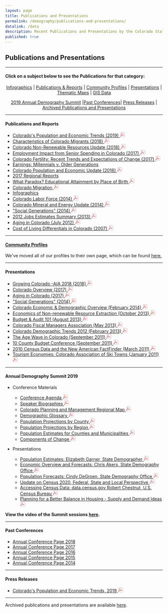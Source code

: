 ```yaml
---
layout: page
title: Publications and Presentations
permalink: /demography/publications-and-presentations/
datalink: /data
description: Recent Publications and Presentations by the Colorado State Demography Office
published: true
---
```


## Publications and Presentations

- - -

#### Click on a subject below to see the Publications for that category:


<div style="text-align: center;" markdown="1">

[Infographics](/demography/infographics#infographics) \| [Publications & Reports](#publications-and-reports) \| [Community Profiles](#community-profiles) \| [Presentations](#presentations) \| [Thematic Maps](/gis/thematic-maps#thematic-maps) \| [GIS Data](/gis/gis-data#gis-data)

[2019 Annual Demography Summit](#annual-demography-summit-2019) \|[Past Conferences](#past-conferences)\| [Press Releases](#press-releases) \| [Archived Publications and Presentations](/demography/archived-publications-and-presentations#archived-publications-and-presentations)

</div>



- - -

#### Publications and Reports
- [Colorado's Population and Economic Trends (2019) ![pdf](/images/page_white_acrobat.png 'download pdf file')](https://drive.google.com/uc?export=download&id=1ftugvPGk5GDFzxan0XAJKq9ytGr7sdCg)
- [Characteristics of Colorado Migrants (2018) ![pdf](/images/page_white_acrobat.png 'download pdf file')](https://drive.google.com/uc?export=download&id=1UaUuhTWxQiX7Kdu-b3vJn8J9V10BtOFn)
- [Colorado Non-Renewable Resources Update (2018) ![pdf](/images/page_white_acrobat.png 'download pdf file')](https://drive.google.com/uc?export=download&id=1cT9svV10PxlrC46ucauNJttgJc0GS4sN)
- [Employment Impact from Senior Spending in Colorado (2017) ![pdf](/images/page_white_acrobat.png 'download pdf file')](https://drive.google.com/uc?export=download&id=0B2FMBVetYCVCSDBQVlE1WkQxUlE)
- [Colorado Fertility: Recent Trends and Expectations of Change (2017) ![pdf](/images/page_white_acrobat.png 'download pdf file')](https://drive.google.com/uc?export=download&id=0B2FMBVetYCVCRUxUQjg0R0NKSkU)
- [Earnings: Millennials v. Older Generations](https://demography.dola.colorado.gov/crosstabs/millennial-earnings/)
- [Colorado Population and Economic Update (2016) ![pdf](/images/page_white_acrobat.png 'download pdf file')](https://drive.google.com/uc?export=download&id=0ByjImPUKASTTQm5LSG5SMm16UFU)
- [2017 Regional Reports](/demography/region-reports-2014/)
- [What Paradox? Educational Attainment by Place of Birth ![pdf](/images/page_white_acrobat.png 'download pdf file')](https://drive.google.com/uc?export=download&id=0B2oqdPZKJqK7RDloZG45V2JmNmc)
- [Colorado Migration ![pdf](/images/page_white_acrobat.png 'download pdf file')](https://drive.google.com/uc?export=download&id=0B2oqdPZKJqK7TVRiYlI5RnR0Tms)
- [Infographics](/demography/infographics#infographics)
- [Colorado Labor Force (2014) ![pdf](/images/page_white_acrobat.png 'download pdf file')](https://drive.google.com/uc?export=download&id=0B2oqdPZKJqK7T3FqeGdUZDhUOGM)
- [Colorado Mineral and Energy Update (2014) ![pdf](/images/page_white_acrobat.png 'download pdf file')](https://drive.google.com/uc?export=download&id=0B2oqdPZKJqK7UWNjU1ZuVnVEUmc)
- [\"Social Generations\" (2014) ![pdf](/images/page_white_acrobat.png 'download pdf file')](https://drive.google.com/uc?export=download&id=0B2oqdPZKJqK7dU9uVzdzaE84c0k)
- [2012 Jobs Estimates Summary  (2013) ![pdf](/images/page_white_acrobat.png 'download pdf file')](https://drive.google.com/uc?export=download&id=0B2oqdPZKJqK7MEVncWlCVmNEVE0)
- [Aging in Colorado (July 2012) ![pdf](/images/page_white_acrobat.png 'download pdf file')](https://drive.google.com/uc?export=download&id=0B2oqdPZKJqK7NnhnQnVhWHdJV1E)
- [Cost of Living Differentials in Colorado (2007) ![pdf](/images/page_white_acrobat.png 'download pdf file')](https://drive.google.com/uc?export=download&id=0B2oqdPZKJqK7NE1XNDVrN2tBelE)


- - -
 
#### [Community Profiles](https://demography.dola.colorado.gov/colorado-demographic-profiles/)

We've moved all of our profiles to their own page, which can be found [here.](https://demography.dola.colorado.gov/colorado-demographic-profiles/)

- - -

#### Presentations

- [Growing Colorado -AIA 2018 (2018) ![pdf](/images/page_white_acrobat.png 'download pdf file')](https://drive.google.com/uc?export=download&id=1o9KoOYWB0LcqknYnCLTfk6XotZjHwAea)
- [Colorado Overview (2017) ![pdf](/images/page_white_acrobat.png 'download pdf file')](https://drive.google.com/uc?export=download&id=0B9kZxy54UDqMZDFWVEpvb2dWSHM)
- [Aging in Colorado (2017) ![pdf](/images/page_white_acrobat.png 'download pdf file')](https://drive.google.com/uc?export=download&id=0B9kZxy54UDqMbklTdy1qNWc1bTQ)
- [\"Social Generations\" (2014) ![pdf](/images/page_white_acrobat.png 'download pdf file')](https://drive.google.com/uc?export=download&id=0B2oqdPZKJqK7bkxBeXN3TlFlNEE)
- [Colorado Economic & Demographic Overview (February 2014) ![pdf](/images/page_white_acrobat.png 'download pdf file')](https://drive.google.com/uc?export=download&id=0B2oqdPZKJqK7VnVocTdzS1ByV00)
- [Economics of Non-renewable Resource Extraction (October 2013) ![pdf](/images/page_white_acrobat.png 'download pdf file')](https://drive.google.com/uc?export=download&id=0B2oqdPZKJqK7aUNDRUZkamVpTlk)
- [Budget & Audit 101 (August 2013) ![pdf](/images/page_white_acrobat.png 'download pdf file')](https://drive.google.com/uc?export=download&id=0B2oqdPZKJqK7NVdvUldCeURyRUE)
- [Colorado Fiscal Managers Association (May 2013) ![pdf](/images/page_white_acrobat.png 'download pdf file')](https://drive.google.com/uc?export=download&id=0B2oqdPZKJqK7SW4zQVpvUGZWU2M)
- [Colorado Demographic Trends 2012 (February 2013) ![pdf](/images/page_white_acrobat.png 'download pdf file')](https://drive.google.com/uc?export=download&id=0B2oqdPZKJqK7ajJtekt1U1k3d0k)
- [The Age Wave in Colorado (September 2011) ![pdf](/images/page_white_acrobat.png 'download pdf file')](https://drive.google.com/uc?export=download&id=0B2oqdPZKJqK7SWxLUVhfUXc3VlE)
- [10 County Budget Conference (September 2011) ![pdf](/images/page_white_acrobat.png 'download pdf file')](https://drive.google.com/uc?export=download&id=0B2oqdPZKJqK7ZDRpWE5VblFQYzQ)
- [2010 Census Data and the New American FactFinder (March 2011) ![pdf](/images/page_white_acrobat.png 'download pdf file')](https://drive.google.com/uc?export=download&id=0B2oqdPZKJqK7c3F6aVk5LUlKd1U)
- [Tourism Economies: Colorado Association of Ski Towns (January 2011) ![pdf](/images/page_white_acrobat.png 'download pdf file')](https://drive.google.com/uc?export=download&id=0B2oqdPZKJqK7bHZRV3ZYZUhTcVE)

- - -

#### Annual Demography Summit 2019

- Conference Materials 
   - [Conference Agenda ![pdf](/images/page_white_acrobat.png 'download pdf file')](https://drive.google.com/uc?export=download&id=1icenN570mJFaa7bAqCEncVfyVrhPfVj1)
   - [Speaker Biographies ![pdf](/images/page_white_acrobat.png 'download pdf file')](https://drive.google.com/uc?export=download&id=1U5_c7G_Mhn_CR7HRsPtqT3PQeu7nxNFJ)
   - [Colorado Planning and Management Regional Map ![pdf](/images/page_white_acrobat.png 'download pdf file')](https://drive.google.com/uc?export=download&id=1dmP03jMT8ajh2AtyPycT9XcJYkTRwsFA)
   - [Demographic Glossary ![pdf](/images/page_white_acrobat.png 'download pdf file')](https://drive.google.com/uc?export=download&id=13NtPanLZk7V1iRD-6W9JoPRY-HjoYkQP)
   - [Population Projections by County ![pdf](/images/page_white_acrobat.png 'download pdf file')](https://drive.google.com/uc?export=download&id=1NK7IYsOx0eqzgxJXLnvaeQIru8KRmASF)
   - [Population Projections by Region ![pdf](/images/page_white_acrobat.png 'download pdf file')](https://drive.google.com/uc?export=download&id=1z0WIi0vUhdiNIDr_hhDci-Z75mweFet9)
   - [Population Estimates for Counties and Municipalities ![pdf](/images/page_white_acrobat.png 'download pdf file')](https://drive.google.com/uc?export=download&id=1S7ys_qBRoO5425t8JL8IorOhBoNLoBqx)
   - [Components of Change ![pdf](/images/page_white_acrobat.png 'download pdf file')](https://drive.google.com/uc?export=download&id=1SRM0nXP0CbEpy7BM7loAr1TBydFLP3G7)
 
- Presentations
  - [Population Estimates:  Elizabeth Garner, State Demographer ![pdf](/images/page_white_acrobat.png 'download pdf file')](https://drive.google.com/open?id=1ioG-piOelz8Tm0ju_krbKlcOQnPxlL4k)
  - [Economic Overview and Forecasts: Chris Akers, State Demography Office ![pdf](/images/page_white_acrobat.png 'download pdf file')](https://drive.google.com/open?id=1gePpWaig9-P2o8uljx2xazEOra30yt1J)
  - [Population Forecasts: Cindy DeGroen, State Demography Office ![pdf](/images/page_white_acrobat.png 'download pdf file')](https://drive.google.com/open?id=1Bl79-42hqgd90KlK1JqoKr5Gy0FzQYuX)
  - [Update on Census 2020, Federal, State and Local Perspective ![pdf](/images/page_white_acrobat.png 'download pdf file')](https://drive.google.com/open?id=17MeJIPwrDDj8JTI1gzkn5HOKOFEs_fS6)
  - [Accessing Census Data: data.census.gov  Robert Chestnut, U.S. Census Bureau ![pdf](/images/page_white_acrobat.png 'download pdf file')](https://drive.google.com/open?id=1uWHWxv4M2UNbK0SipP-joXwghe1Vjj1L)
  - [Planning for a Better Balance in Housing - Supply and Demand Ideas ![pdf](/images/page_white_acrobat.png 'download pdf file')](https://drive.google.com/open?id=19sv56f44vRc3Av1HwST-y99RNz7UqzqZ)

 **View the video of the Summit sessions [here](https://dola.ompnetwork.org/sessions/120159?embedInPoint=1&embedOutPoint=29819&shareMethod=embed).**
 
 
 

---

#### Past Conferences
 - [Annual Conference Page 2018](/demography/annual-demography-summit-2018/#annual-demography-summit-videos-2018)
 - [Annual Conference Page 2017](/demography/annual-demography-summit-2017/#annual-demography-summit-videos-2017)
 - [Annual Conference Page 2016](/demography/annual-demography-summit-2016/#annual-demography-summit-videos-2016)
 - [Annual Conference Page 2015](/demography/annual-demography-meeting-2015/#annual-demography-meeting-videos-2015)
 - [Annual Conference Page 2014](/demography/annual-demography-meeting-2014/#annual-demography-meeting-videos-2014)

- - -

#### Press Releases

   - [Colorado's Population and Economic Trends, 2019 ![pdf](/images/page_white_acrobat.png 'download pdf file')](https://drive.google.com/open?id=1ftugvPGk5GDFzxan0XAJKq9ytGr7sdCg/view)  
   
- - -

Archived publications and presentations are available [here](/demography/archived-publications-and-presentations#archived-publications-and-presentations).
